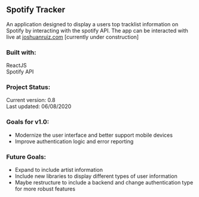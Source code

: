 <h2>Spotify Tracker</h2>
<p>An application designed to display a users top tracklist information on Spotify by interacting with the spotify API.
The app can be interacted with live at <a href="joshuanruiz.com/projects/spotify-tracker">joshuanruiz.com</a> [currently under construction]</p>

<h3>Built with:</h3>
<p>ReactJS<br>
Spotify API</p>

<h3>Project Status:</h3>
<p>Current version: 0.8 <br>
Last updated: 06/08/2020</p>

<h3>Goals for v1.0:</h3>
<ul>
  <li>Modernize the user interface and better support mobile devices</li>
  <li>Improve authentication logic and error reporting</li>
</ul>

<h3>Future Goals:</h3>
<ul>
  <li>Expand to include artist information</li>
  <li>Include new libraries to display different types of user information</li>
  <li>Maybe restructure to include a backend and change authentication type for more robust features</li>
</ul>
